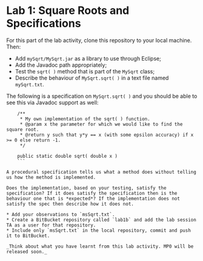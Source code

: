 Lab 1: Square Roots and Specifications
=====

For this part of the lab activity, clone this repository to your local machine. Then:
* Add `mySqrt/MySqrt.jar` as a library to use through Eclipse;
* Add the Javadoc path appropriately;
* Test the `sqrt( )` method that is part of the `MySqrt` class;
* Describe the behaviour of `MySqrt.sqrt( )` in a text file named `mySqrt.txt`.

The following is a specification on `MySqrt.sqrt( )` and you should be able to see this via Javadoc support as well:
```
	/**
	 * My own implementation of the sqrt( ) function.
	 * @param x the parameter for which we would like to find the square root.
	 * @return y such that y*y == x (with some epsilon accuracy) if x >= 0 else return -1.
	 */
	
	public static double sqrt( double x )
	```

A procedural specification tells us what a method does without telling us how the method is implemented.

Does the implementation, based on your testing, satisfy the specification? If it does satisfy the specification then is the behaviour one that is *expected*? If the implementation does not satisfy the spec then describe how it does not.

* Add your observations to `msSqrt.txt`.
* Create a BitBucket repository called `lab1b` and add the lab session TA as a user for that repository.
* Include only `msSqrt.txt` in the local repository, commit and push it to BitBucket.

_Think about what you have learnt from this lab activity. MP0 will be released soon._

